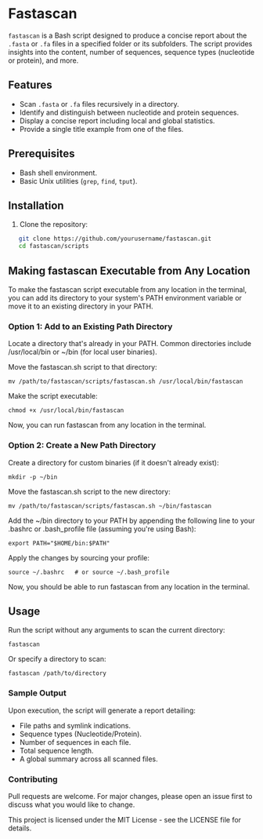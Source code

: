 # Fastascan

`fastascan` is a Bash script designed to produce a concise report about the `.fasta` or `.fa` files in a specified folder or its subfolders. The script provides insights into the content, number of sequences, sequence types (nucleotide or protein), and more.

## Features

- Scan `.fasta` or `.fa` files recursively in a directory.
- Identify and distinguish between nucleotide and protein sequences.
- Display a concise report including local and global statistics.
- Provide a single title example from one of the files.

## Prerequisites

- Bash shell environment.
- Basic Unix utilities (`grep`, `find`, `tput`).

## Installation

1. Clone the repository:
  
```bash
   git clone https://github.com/yourusername/fastascan.git
   cd fastascan/scripts
```

## Making fastascan Executable from Any Location

To make the fastascan script executable from any location in the terminal, you can add its directory to your system's PATH environment variable or move it to an existing directory in your PATH.

### Option 1: Add to an Existing Path Directory

Locate a directory that's already in your PATH. Common directories include /usr/local/bin or ~/bin (for local user binaries).

Move the fastascan.sh script to that directory:

    mv /path/to/fastascan/scripts/fastascan.sh /usr/local/bin/fastascan

Make the script executable:

    chmod +x /usr/local/bin/fastascan

Now, you can run fastascan from any location in the terminal.

### Option 2: Create a New Path Directory

Create a directory for custom binaries (if it doesn't already exist):

    mkdir -p ~/bin

Move the fastascan.sh script to the new directory:

    mv /path/to/fastascan/scripts/fastascan.sh ~/bin/fastascan

Add the ~/bin directory to your PATH by appending the following line to your .bashrc or .bash_profile file (assuming you're using Bash):

    export PATH="$HOME/bin:$PATH"

Apply the changes by sourcing your profile:

    source ~/.bashrc   # or source ~/.bash_profile

Now, you should be able to run fastascan from any location in the terminal.

## Usage

Run the script without any arguments to scan the current directory:

    fastascan

Or specify a directory to scan:

    fastascan /path/to/directory

### Sample Output

Upon execution, the script will generate a report detailing:

- File paths and symlink indications.
- Sequence types (Nucleotide/Protein).
- Number of sequences in each file.
- Total sequence length.
- A global summary across all scanned files.

### Contributing

Pull requests are welcome. For major changes, please open an issue first to discuss what you would like to change.


This project is licensed under the MIT License - see the LICENSE file for details.
